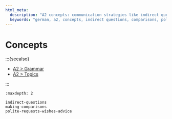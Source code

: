 ```yaml
---
html_meta:
  description: "A2 concepts: communication strategies like indirect questions, comparisons, and polite requests."
  keywords: "german, a2, concepts, indirect questions, comparisons, polite requests"
---
```


# Concepts

:::{seealso}

- [A2 > Grammar](/a2/grammar/index.md)
- [A2 > Topics](/a2/topics/index.md)

:::

```{toctree}
:maxdepth: 2

indirect-questions
making-comparisons
polite-requests-wishes-advice
```
